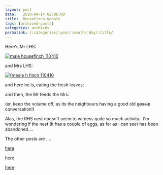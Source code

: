 ```yaml
---
layout: post
date:	2010-04-14 02:06:00
title:  Housefinch update
tags: [archived-posts]
categories: archives
permalink: /:categories/:year/:month/:day/:title/
---
```

Here's Mr LHS:


<a href="http://s967.photobucket.com/albums/ae160/pedoral/?action=view&amp;current=IMG_3621.jpg" target="_blank"><img src="http://i967.photobucket.com/albums/ae160/pedoral/IMG_3621.jpg" border="0" alt="male housefinch 110410"></a>

and Mrs LHS:

<a href="http://s967.photobucket.com/albums/ae160/pedoral/?action=view&amp;current=IMG_3620.jpg" target="_blank"><img src="http://i967.photobucket.com/albums/ae160/pedoral/IMG_3620.jpg" border="0" alt="fmeale h finch 110410"></a>

and here he is, eating the fresh leaves:

<lj-embed id="268"/>


and then, the Mr feeds the Mrs:


<lj-embed id="269"/>

(er, keep the volume off, as its the neighbours having a good old <strike> gossip </strike> conversation!)

Alas, the RHS nest doesn't seem to witness quite so much activity...I'm wondering if the nest (it has a couple of eggs, as far as I can see) has been abandoned....

<lj-cut text="some of my other posts on the Housefinches">

The other posts are ....

<a href="http://deponti.livejournal.com/646507.html"> here </a>

<a href="http://deponti.livejournal.com/649609.html"> here </a>

<a href="http://deponti.livejournal.com/653516.html"> here </a>

</lj-cut>
